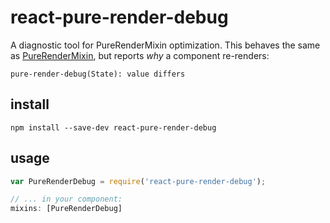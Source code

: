 # react-pure-render-debug

A diagnostic tool for PureRenderMixin optimization. This behaves the same
as [PureRenderMixin](https://facebook.github.io/react/docs/pure-render-mixin.html),
but reports _why_ a component re-renders:

    pure-render-debug(State): value differs

## install

    npm install --save-dev react-pure-render-debug

## usage

```js
var PureRenderDebug = require('react-pure-render-debug');

// ... in your component:
mixins: [PureRenderDebug]
```

